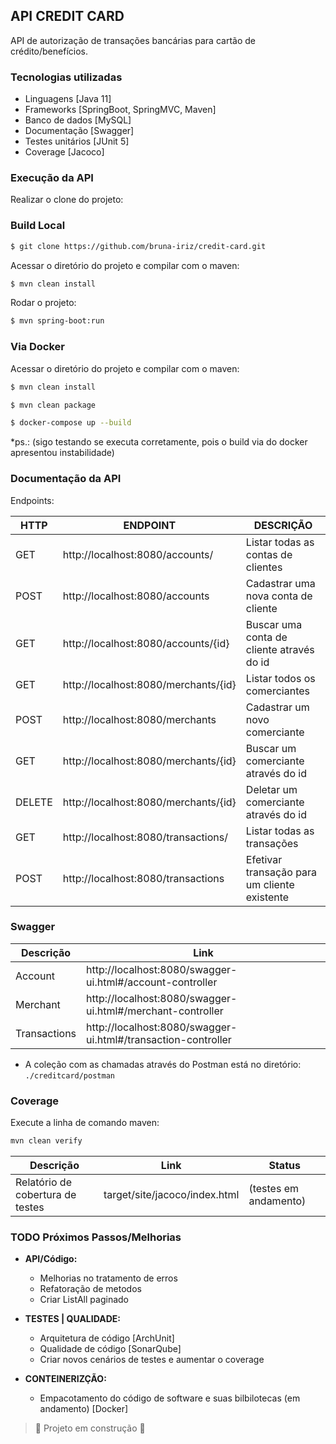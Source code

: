 ## API CREDIT CARD

API de autorização de transações bancárias para cartão de crédito/benefícios.

### Tecnologias utilizadas

- Linguagens [Java 11]
- Frameworks [SpringBoot, SpringMVC, Maven]
- Banco de dados [MySQL]
- Documentação [Swagger]
- Testes unitários [JUnit 5]
- Coverage [Jacoco]

### Execução da API

Realizar o clone do projeto:

### Build Local
```sh
$ git clone https://github.com/bruna-iriz/credit-card.git
```
Acessar o diretório do projeto e compilar com o maven:
```sh
$ mvn clean install
```
Rodar o projeto:
```sh
$ mvn spring-boot:run
```
### Via Docker

Acessar o diretório do projeto e compilar com o maven:
```sh
$ mvn clean install
```
```sh
$ mvn clean package
```
```sh
$ docker-compose up --build
```
*ps.: (sigo testando se executa corretamente, pois o build via do docker apresentou instabilidade)

### Documentação da API

Endpoints:

| HTTP | ENDPOINT   | DESCRIÇÃO |
| ------     | ------ | ------ |
|GET    |http://localhost:8080/accounts/ | Listar todas as contas de clientes |
|POST   |http://localhost:8080/accounts | Cadastrar uma nova conta de cliente |
|GET    |http://localhost:8080/accounts/{id} | Buscar uma conta de cliente através do id |
|GET    |http://localhost:8080/merchants/{id} | Listar todos os comerciantes |
|POST   |http://localhost:8080/merchants | Cadastrar um novo comerciante |
|GET    |http://localhost:8080/merchants/{id} | Buscar um comerciante através do id|
|DELETE |http://localhost:8080/merchants/{id} | Deletar um comerciante através do id |
|GET    |http://localhost:8080/transactions/ | Listar todas as transações |
|POST   |http://localhost:8080/transactions| Efetivar transação para um cliente existente |


### Swagger

| Descrição |  Link |
| ------     | ------ |
| Account | http://localhost:8080/swagger-ui.html#/account-controller |
| Merchant | http://localhost:8080/swagger-ui.html#/merchant-controller |
| Transactions | http://localhost:8080/swagger-ui.html#/transaction-controller |

- A coleção com as chamadas através do Postman está no diretório: ```./creditcard/postman```

### Coverage

Execute a linha de comando maven:
```sh
mvn clean verify
```

| Descrição | Link | Status |
| ------     | ------ | ------ |
| Relatório de cobertura de testes | target/site/jacoco/index.html | (testes em andamento)

### TODO Próximos Passos/Melhorias

- **API/Código:**
    - Melhorias no tratamento de erros
    - Refatoração de metodos
    - Criar ListAll paginado


- **TESTES | QUALIDADE:**
    - Arquitetura de código [ArchUnit]
    - Qualidade de código [SonarQube]
    - Criar novos cenários de testes e aumentar o coverage

- **CONTEINERIZÇÃO:**
    - Empacotamento do código de software e suas bilbilotecas (em andamento) [Docker]


> :construction: Projeto em construção :construction:
